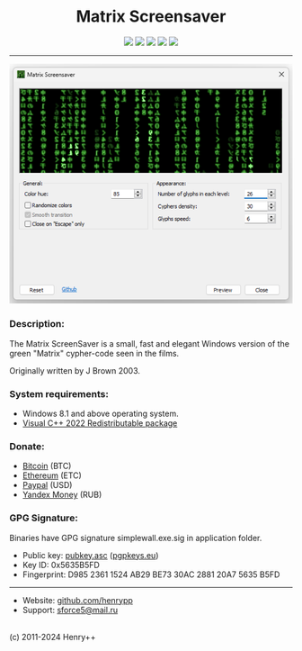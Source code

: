 <h1 align="center">Matrix Screensaver</h1>

<p align="center">
	<a href="https://github.com/henrypp/matrix/releases"><img src="https://img.shields.io/github/v/release/henrypp/matrix?style=flat-square&include_prereleases&label=version" /></a>
	<a href="https://github.com/henrypp/matrix/releases"><img src="https://img.shields.io/github/downloads/henrypp/matrix/total.svg?style=flat-square" /></a>
	<a href="https://github.com/henrypp/matrix/issues"><img src="https://img.shields.io/github/issues-raw/henrypp/matrix.svg?style=flat-square&label=issues" /></a>
	<a href="https://github.com/henrypp/matrix/graphs/contributors"><img src="https://img.shields.io/github/contributors/henrypp/matrix?style=flat-square" /></a>
	<a href="https://github.com/henrypp/matrix/blob/master/LICENSE"><img src="https://img.shields.io/github/license/henrypp/matrix?style=flat-square" /></a>
</p>

-------

<p align="center">
	<img src="/images/matrix.png?im" />
</p>

### Description:
The Matrix ScreenSaver is a small, fast and elegant Windows version of the green "Matrix" cypher-code seen in the films.

Originally written by J Brown 2003.

### System requirements:
- Windows 8.1 and above operating system.
- [Visual C++ 2022 Redistributable package](https://learn.microsoft.com/en-us/cpp/windows/latest-supported-vc-redist?view=msvc-170)

### Donate:
- [Bitcoin](https://www.blockchain.com/btc/address/1LrRTXPsvHcQWCNZotA9RcwjsGcRghG96c) (BTC)
- [Ethereum](https://www.blockchain.com/explorer/addresses/eth/0xe2C84A62eb2a4EF154b19bec0c1c106734B95960) (ETC)
- [Paypal](https://paypal.me/henrypp) (USD)
- [Yandex Money](https://yoomoney.ru/to/4100115776040583) (RUB)

### GPG Signature:
Binaries have GPG signature simplewall.exe.sig in application folder.

- Public key: [pubkey.asc](https://raw.githubusercontent.com/henrypp/builder/master/pubkey.asc) ([pgpkeys.eu](https://pgpkeys.eu/pks/lookup?op=index&fingerprint=on&search=0x5635B5FD))
- Key ID: 0x5635B5FD
- Fingerprint: D985 2361 1524 AB29 BE73 30AC 2881 20A7 5635 B5FD
---
- Website: [github.com/henrypp](https://github.com/henrypp)
- Support: sforce5@mail.ru
<br />
(c) 2011-2024 Henry++

